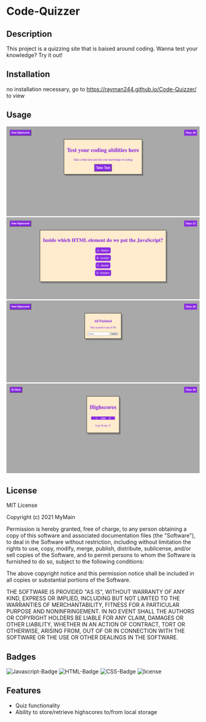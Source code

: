 # Code-Quizzer
 
## Description
This project is a quizzing site that is baised around coding. Wanna test your knowledge? Try it out!

## Installation
no installation necessary, go to https://rayman244.github.io/Code-Quizzer/ to view

## Usage

![startPic](assets/imgs/start.png)
![quizPic](assets/imgs/quiz.png)
![finishedPic](assets/imgs/finished.png)
![HighscoresPic](assets/imgs/highscores.png)

## License
MIT License

Copyright (c) 2021 MyMain

Permission is hereby granted, free of charge, to any person obtaining a copy
of this software and associated documentation files (the "Software"), to deal
in the Software without restriction, including without limitation the rights
to use, copy, modify, merge, publish, distribute, sublicense, and/or sell
copies of the Software, and to permit persons to whom the Software is
furnished to do so, subject to the following conditions:

The above copyright notice and this permission notice shall be included in all
copies or substantial portions of the Software.

THE SOFTWARE IS PROVIDED "AS IS", WITHOUT WARRANTY OF ANY KIND, EXPRESS OR
IMPLIED, INCLUDING BUT NOT LIMITED TO THE WARRANTIES OF MERCHANTABILITY,
FITNESS FOR A PARTICULAR PURPOSE AND NONINFRINGEMENT. IN NO EVENT SHALL THE
AUTHORS OR COPYRIGHT HOLDERS BE LIABLE FOR ANY CLAIM, DAMAGES OR OTHER
LIABILITY, WHETHER IN AN ACTION OF CONTRACT, TORT OR OTHERWISE, ARISING FROM,
OUT OF OR IN CONNECTION WITH THE SOFTWARE OR THE USE OR OTHER DEALINGS IN THE
SOFTWARE.

## Badges
![Javascript-Badge](https://img.shields.io/badge/Javascript-70%25-yellow)
![HTML-Badge](https://img.shields.io/badge/HTML-20%25-%23DA391E)
![CSS-Badge](https://img.shields.io/badge/CSS-10%25-blue)
![license](https://img.shields.io/badge/license-MIT-lightgrey)

## Features

 - Quiz functionality
 - Ability to store/retrieve highscores to/from local storage 

